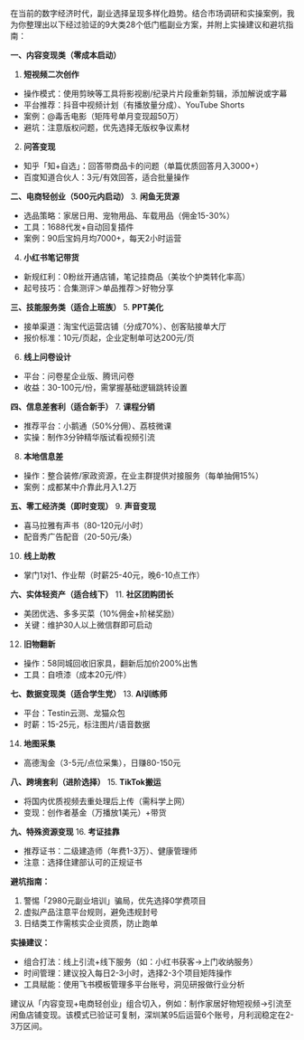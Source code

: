 在当前的数字经济时代，副业选择呈现多样化趋势。结合市场调研和实操案例，我为你整理出以下经过验证的9大类28个低门槛副业方案，并附上实操建议和避坑指南：

**一、内容变现类（零成本启动）**
1. **短视频二次创作**
- 操作模式：使用剪映等工具将影视剧/纪录片片段重新剪辑，添加解说或字幕
- 平台推荐：抖音中视频计划（有播放量分成）、YouTube Shorts
- 案例：@毒舌电影（矩阵号单月变现超50万）
- 避坑：注意版权问题，优先选择无版权争议素材

2. **问答变现**
- 知乎「知+自选」：回答带商品卡的问题（单篇优质回答月入3000+）
- 百度知道合伙人：3元/有效回答，适合批量操作

**二、电商轻创业（500元内启动）**
3. **闲鱼无货源**
- 选品策略：家居日用、宠物用品、车载用品（佣金15-30%）
- 工具：1688代发+自动回复插件
- 案例：90后宝妈月均7000+，每天2小时运营

4. **小红书笔记带货**
- 新规红利：0粉丝开通店铺，笔记挂商品（美妆个护类转化率高）
- 起号技巧：合集测评＞单品推荐＞好物分享

**三、技能服务类（适合上班族）**
5. **PPT美化**
- 接单渠道：淘宝代运营店铺（分成70%）、创客贴接单大厅
- 报价标准：10元/页起，企业定制单可达200元/页

6. **线上问卷设计**
- 平台：问卷星企业版、腾讯问卷
- 收益：30-100元/份，需掌握基础逻辑跳转设置

**四、信息差套利（适合新手）**
7. **课程分销**
- 推荐平台：小鹅通（50%分佣）、荔枝微课
- 实操：制作3分钟精华版试看视频引流

8. **本地信息差**
- 操作：整合装修/家政资源，在业主群提供对接服务（每单抽佣15%）
- 案例：成都某中介靠此月入1.2万

**五、零工经济类（即时变现）**
9. **声音变现**
- 喜马拉雅有声书（80-120元/小时）
- 配音秀广告配音（20-50元/条）

10. **线上助教**
- 掌门1对1、作业帮（时薪25-40元，晚6-10点工作）

**六、实体轻资产（适合线下）**
11. **社区团购团长**
- 美团优选、多多买菜（10%佣金+阶梯奖励）
- 关键：维护30人以上微信群即可启动

12. **旧物翻新**
- 操作：58同城回收旧家具，翻新后加价200%出售
- 工具：自喷漆（成本20元/件）

**七、数据变现类（适合学生党）**
13. **AI训练师**
- 平台：Testin云测、龙猫众包
- 时薪：15-25元，标注图片/语音数据

14. **地图采集**
- 高德淘金（3-5元/点位采集），日赚80-150元

**八、跨境套利（进阶选择）**
15. **TikTok搬运**
- 将国内优质视频去重处理后上传（需科学上网）
- 变现：创作者基金（万播放1美元）+带货

**九、特殊资源变现**
16. **考证挂靠**
- 推荐证书：二级建造师（年费1-3万）、健康管理师
- 注意：选择住建部认可的正规证书

**避坑指南：**
1. 警惕「2980元副业培训」骗局，优先选择0学费项目
2. 虚拟产品注意平台规则，避免违规封号
3. 日结类工作需核实企业资质，防止跑单

**实操建议：**
- 组合打法：线上引流+线下服务（如：小红书获客→上门收纳服务）
- 时间管理：建议投入每日2-3小时，选择2-3个项目矩阵操作
- 工具赋能：使用飞书模板管理多平台账号，洞见研报做行业分析

建议从「内容变现+电商轻创业」组合切入，例如：制作家居好物短视频→引流至闲鱼店铺变现。该模式已验证可复制，深圳某95后运营6个账号，月利润稳定在2-3万区间。

